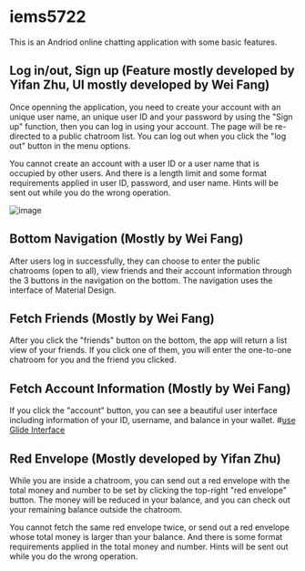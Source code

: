 # iems5722
This is an Andriod online chatting application with some basic features.

## Log in/out, Sign up (Feature mostly developed by Yifan Zhu, UI mostly developed by Wei Fang)
Once openning the application, you need to create your account with an unique user name, an unique user ID and your password by using the "Sign up" function, then you can log in using your account. The page will be re-directed to a public chatroom list. You can log out when you click the "log out" button in the menu options.

You cannot create an account with a user ID or a user name that is occupied by other users. And there is a length limit and some format requirements applied in user ID, password, and user name. Hints will be sent out while you do the wrong operation.

![image](https://github.com/YifanZhu1997/iems5722/tree/master/Gif/login.gif)

## Bottom Navigation (Mostly by Wei Fang)
After users log in successfully, they can choose to enter the public chatrooms (open to all), view friends and their account information through the 3 buttons in the navigation on the bottom. The navigation uses the interface of Material Design.

## Fetch Friends (Mostly by Wei Fang)
After you click the "friends" button on the bottom, the app will return a list view of your friends. If you click one of them, you will enter the one-to-one chatroom for you and the friend you clicked. 

## Fetch Account Information (Mostly by Wei Fang)
If you click the "account" button, you can see a beautiful user interface including information of your ID, username, and balance in your wallet.
#[use Glide Interface](https://github.com/bumptech/glide/tree/v3.7.0)

## Red Envelope (Mostly developed by Yifan Zhu)
While you are inside a chatroom, you can send out a red envelope with the total money and number to be set by clicking the top-right "red envelope" button. The money will be reduced in your balance, and you can check out your remaining balance outside the chatroom.

You cannot fetch the same red envelope twice, or send out a red envelope whose total money is larger than your balance. And there is some format requirements applied in the total money and number. Hints will be sent out while you do the wrong operation.

